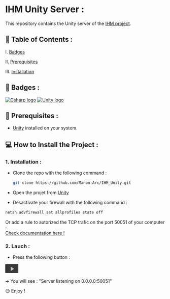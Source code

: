 # IHM Unity Server :

This repository contains the Unity server of the [IHM project](https://github.com/Manon-Arc/projetDev_IHM).

## 📌 Table of Contents :
   
I. [Badges](#🎯-badges)

II. [Prerequisites](#🔧-prerequisites-)

III. [Installation](#💻-how-to-install-the-project-)

## 🎯 Badges :

[![Csharp logo](https://img.shields.io/badge/Language-CSharp-green)](https://learn.microsoft.com/fr-fr/dotnet/csharp/)
[![Unity logo](https://img.shields.io/badge/Software-Unity-black)](https://unity.com/fr/)


## 🔧 Prerequisites :

- [Unity](https://unity.com/fr/download) installed on your system.

## 💻 How to Install the Project :

### 1. Installation :

- Clone the repo with the following command :
  ```bash
  git clone https://github.com/Manon-Arc/IHM_Unity.git
  ```

- Open the projet from [Unity](https://unity.com/fr/download)

- Desactivate your firewall with the following command :
```bash
netsh advfirewall set allprofiles state off
```
Or add a rule to autorized the TCP trafic on the port 50051 of your computer : <br>
[Check documentation here !](https://www.malekal.com/comment-ouvrir-port-pare-feu-windows-defender/)

### 2. Lauch :

- Press the following button :
    
![button](./Img/button.png)

➜ You will see : "Server listening on 0.0.0.0:50051"

😉 Enjoy !
